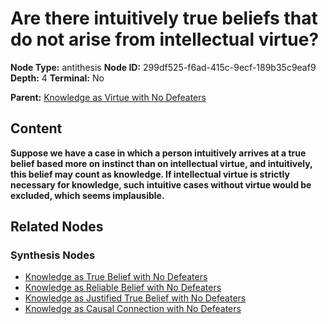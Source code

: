 # Are there intuitively true beliefs that do not arise from intellectual virtue?

**Node Type:** antithesis
**Node ID:** 299df525-f6ad-415c-9ecf-189b35c9eaf9
**Depth:** 4
**Terminal:** No

**Parent:** [Knowledge as Virtue with No Defeaters](knowledge-as-virtue-with-no-defeaters-synthesis-e1671132-c55e-4c61-9a9c-348d2b22e150.md)

## Content

**Suppose we have a case in which a person intuitively arrives at a true belief based more on instinct than on intellectual virtue, and intuitively, this belief may count as knowledge. If intellectual virtue is strictly necessary for knowledge, such intuitive cases without virtue would be excluded, which seems implausible.**

## Related Nodes

### Synthesis Nodes

- [Knowledge as True Belief with No Defeaters](knowledge-as-true-belief-with-no-defeaters-synthesis-b702bb31-cb6a-4506-8be5-20b34094d987.md)
- [Knowledge as Reliable Belief with No Defeaters](knowledge-as-reliable-belief-with-no-defeaters-synthesis-ba572eb4-1d81-4f45-ba4d-0599c57e2006.md)
- [Knowledge as Justified True Belief with No Defeaters](knowledge-as-justified-true-belief-with-no-defeaters-synthesis-433c9b48-94c9-4d95-a199-abacbac63c1e.md)
- [Knowledge as Causal Connection with No Defeaters](knowledge-as-causal-connection-with-no-defeaters-synthesis-f681972f-d02d-4ec2-a979-b0e47684fa83.md)
